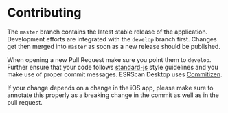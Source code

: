 # Contributing
The `master` branch contains the latest stable release of the application.
Development efforts are integrated with the `develop` branch first. Changes get then merged into `master` as soon as a new release should be published.

When opening a new Pull Request make sure you point them to `develop`. Further ensure that your code follows [standard-js](http://standardjs.com/) style guidelines and you make use of proper commit messages. ESRScan Desktop uses [Commitizen](http://commitizen.github.io/cz-cli/).

If your change depends on a change in the iOS app, please make sure to annotate this properly as a breaking change in the commit as well as in the pull request.
